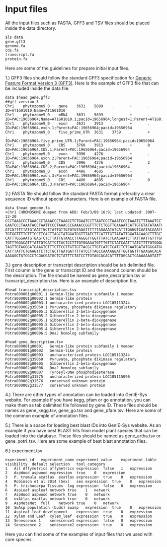 # Input files

All the input files such as FASTA, GFF3 and TSV files should be placed inside the data directory.

```text
$ls data
gene.gff3
genome.fa
cds.fa
transcript.fa
protein.fa
```

Here are some of the guidelines for prepare initial input files. 

1.\) GFF3 files should follow the standard GFF3 specification for [Generic Feature Format Version 3 \(GFF3\)](https://github.com/The-Sequence-Ontology/Specifications/blob/master/gff3.md). Here is the example of GFF3 file that can be included inside the data file.

```text
data $head gene.gff3 
##gff-version 3
Chr1    phytozome9_0    gene    3631    5899    .       +       .       ID=AT1G01010;Name=AT1G01010
Chr1    phytozome9_0    mRNA    3631    5899    .       +       .       ID=PAC:19656964;Name=AT1G01010.1;pacid=19656964;longest=1;Parent=AT1G01010
Chr1    phytozome9_0    exon    3631    3913    .       +       .       ID=PAC:19656964.exon.1;Parent=PAC:19656964;pacid=19656964
Chr1    phytozome9_0    five_prime_UTR  3631    3759    .       +       .       ID=PAC:19656964.five_prime_UTR.1;Parent=PAC:19656964;pacid=19656964
Chr1    phytozome9_0    CDS     3760    3913    .       +       0       ID=PAC:19656964.CDS.1;Parent=PAC:19656964;pacid=19656964
Chr1    phytozome9_0    exon    3996    4276    .       +       .       ID=PAC:19656964.exon.2;Parent=PAC:19656964;pacid=19656964
Chr1    phytozome9_0    CDS     3996    4276    .       +       2       ID=PAC:19656964.CDS.2;Parent=PAC:19656964;pacid=19656964
Chr1    phytozome9_0    exon    4486    4605    .       +       .       ID=PAC:19656964.exon.3;Parent=PAC:19656964;pacid=19656964
Chr1    phytozome9_0    CDS     4486    4605    .       +       0       ID=PAC:19656964.CDS.3;Parent=PAC:19656964;pacid=19656964
```

2.\) FASTA file should follow the standard FASTA format preferably a clear sequence ID without special characters. Here is en example of FASTA file.

```text
data $head genome.fa 
>Chr1 CHROMOSOME dumped from ADB: Feb/3/09 16:9; last updated: 2007-12-20
CCCTAAACCCTAAACCCTAAACCCTAAACCTCTGAATCCTTAATCCCTAAATCCCTAAATCTTTAAATCCTACATCCAT
GAATCCCTAAATACCTAATTCCCTAAACCCGAAACCGGTTTCTCTGGTTGAAAATCATTGTGTATATAATGATAATTTT
ATCGTTTTTATGTAATTGCTTATTGTTGTGTGTAGATTTTTTAAAAATATCATTTGAGGTCAATACAAATCCTATTTCT
TGTGGTTTTCTTTCCTTCACTTAGCTATGGATGGTTTATCTTCATTTGTTATATTGGATACAAGCTTTGCTACGATCTA
CATTTGGGAATGTGAGTCTCTTATTGTAACCTTAGGGTTGGTTTATCTCAAGAATCTTATTAATTGTTTGGACTGTTTA
TGTTTGGACATTTATTGTCATTCTTACTCCTTTGTGGAAATGTTTGTTCTATCAATTTATCTTTTGTGGGAAAATTATT
TAGTTGTAGGGATGAAGTCTTTCTTCGTTGTTGTTACGCTTGTCATCTCATCTCTCAATGATATGGGATGGTCCTTTAG
CATTTATTCTGAAGTTCTTCTGCTTGATGATTTTATCCTTAGCCAAAAGGATTGGTGGTTTGAAGACACATCATATCAA
AAAAGCTATCGCCTCGACGATGCTCTATTTCTATCCTTGTAGCACACATTTTGGCACTCAAAAAAGTATTTTTAGATGT
```

3.\) gene description or transcript description should be tab delimited file. First column is the gene or transcript ID and the second column should be the description. The file should be named as gene\_description.tsv or transcript\_description.tsv. Here is  an example of description file.

```text
#head transcript_description.tsv
Potra000001g00001.1	Germin-like protein subfamily 1 member
Potra000001g00002.1	Germin-like protein
Potra000002g00003.1	uncharacterized protein LOC105113244
Potra000002g35060.1	Pyruvate, phosphate dikinase regulatory
Potra000002g00005.3	Gibberellin 2-beta-dioxygenase
Potra000002g00005.2	Gibberellin 2-beta-dioxygenase
Potra000002g00005.1	Gibberellin 2-beta-dioxygenase
Potra000002g00005.5	Gibberellin 2-beta-dioxygenase
Potra000002g00005.4	Gibberellin 2-beta-dioxygenase
Potra000002g00006.5	DnaJ homolog subfamily

#head gene_description.tsv
Potra000001g00001	Germin-like protein subfamily 1 member
Potra000001g00002	Germin-like protein
Potra000002g00003	uncharacterized protein LOC105113244
Potra000002g35060	Pyruvate, phosphate dikinase regulatory
Potra000002g00005	Gibberellin 2-beta-dioxygenase
Potra000002g00006	DnaJ homolog subfamily
Potra000002g00007	Tyrosyl-DNA phosphodiesterase
Potra000002g31575	uncharacterized protein LOC105115090
Potra000002g31576	conserved unknown protein
Potra000002g31577	conserved unknown protein
```

4.\) There are other types of annotation can be loaded into GenIE-Sys website. For example if you have kegg, pfam or go annotation. you can make them as tab delimited file followed by gene ID. These files should be names as gene\_kegg.tsv, gene\_go.tsv and gene\_pfam.tsv.  Here are some of the common example of annotation files.

5.\) There is a space for loading best blast IDs into GenIE-Sys website. As an example if you have best BLAST hits from model plant species that can be loaded into the database. These files should be named as gene\_artha.tsv or gene\_potri\_tsv. Here are some example of best blast annotation files.

6.\) experiment.tsv

```text
experiment_id	experiment_name	experiment_value	experiment_table	visibility	default selection	tool_category
1	All Affymetrics	affymetrics	expression	false	1	expression
2	AspWood	aspwood	expression	true	0	expression
3	P. tremula exatlas	exatlas	expression	true	0	expression
4	Robinson et al 2014 (Sex)	sex	expression	true	0	expression
5	P. trichocarpa Tissues	log	expression	false	0	expression
6	AspLeaf	aspleaf	network	true	1	network
7	AspWood	aspwood	network	true	0	network
8	exAtlas	exatlas	network	true	0	network
9	AspMetaNet	full	network	true	0	network
10	SwAsp population (buds)	swasp	expression	true	0	expression
11	AspLeaf	leaf_development	expression	true	0	expression
12	Xylem and Leaf	xylem_leaf	expression	true	0	expression
13	Senescence 1	senescence1	expression	false	0	expression
14	Senescence 2	senescence2	expression	true	0	expression
```

Here you can find some of the examples of input files that we used with core species.





